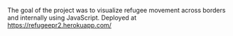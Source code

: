 The goal of the project was to visualize refugee movement across borders and internally using JavaScript. 
Deployed at https://refugeepr2.herokuapp.com/
